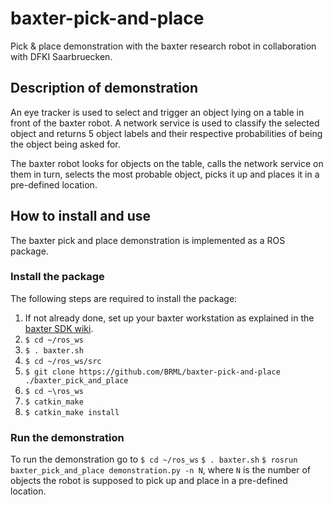 # baxter-pick-and-place
Pick &amp; place demonstration with the baxter research robot in collaboration 
with DFKI Saarbruecken.

## Description of demonstration
An eye tracker is used to select and trigger an object lying on a table in 
front of the baxter robot. A network service is used to classify the selected 
object and returns 5 object labels and their respective probabilities of being 
the object being asked for. 

The baxter robot looks for objects on the table, calls the network service on 
them in turn, selects the most probable object, picks it up and places it in a 
pre-defined location.

## How to install and use
The baxter pick and place demonstration is implemented as a ROS package.

### Install the package
The following steps are required to install the package:
1. If not already done, set up your baxter workstation as explained in the 
[baxter SDK wiki](http://sdk.rethinkrobotics.com/wiki/Workstation_Setup).
1. `$ cd ~/ros_ws`
1. `$ . baxter.sh`
1. `$ cd ~/ros_ws/src`
1. `$ git clone https://github.com/BRML/baxter-pick-and-place ./baxter_pick_and_place`
1. `$ cd ~\ros_ws`
1. `$ catkin_make`
1. `$ catkin_make install`

### Run the demonstration
To run the demonstration go to
`$ cd ~/ros_ws`
`$ . baxter.sh`
`$ rosrun baxter_pick_and_place demonstration.py -n N`, where `N` is the 
number of objects the robot is supposed to pick up and place in a pre-defined 
location.
